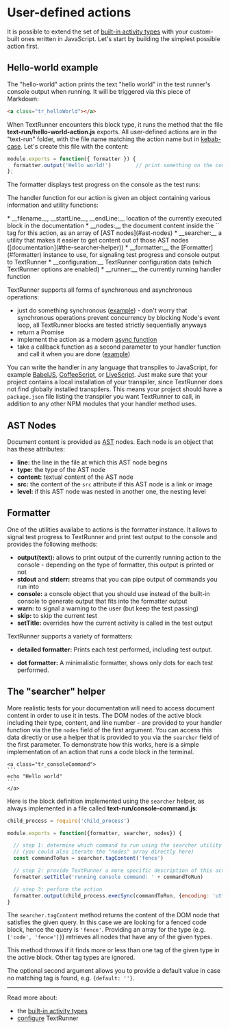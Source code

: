 # User-defined actions

It is possible to extend the set of
[built-in activity types](built-in-activity-types.md)
with your custom-built ones written in JavaScript.
Let's start by building the simplest possible action first.


## Hello-world example

The "hello-world" action prints the text "hello world"
in the test runner's console output when running.
It will be triggered via this piece of Markdown:

<a class="tr_createMarkdownFile">

```html
<a class="tr_helloWorld"></a>
```
</a>

When TextRunner encounters this block type,
it runs the method that the file <a class="tr_createFile">__text-run/hello-world-action.js__ exports.
All user-defined actions are in the "text-run" folder,
with the file name matching the action name
but in [kebab-case](http://wiki.c2.com/?KebabCase).
Let's create this file with the content:

```javascript
module.exports = function({ formatter }) {
  formatter.output('Hello world!')        // print something on the console
};
```

</a>

<a class="tr_runTextrun">
The formatter displays test progress on the console as the test runs:
</a>

The handler function for our action is given an object containing various information and utility functions:

<a class="tr_verifyHandlerArgs">
* __filename__, __startLine__, __endLine:__ location of the currently executed block in the documentation
* __nodes:__ the document content inside the `<a>` tag for this action,
  as an array of [AST nodes](#ast-nodes)
* __searcher:__ a utility that makes it easier to get content out of those AST nodes ([documentation](#the-searcher-helper))
* __formatter:__ the [Formatter](#formatter) instance to use, for signaling test progress and console output to TextRunner
* __configuration:__ TextRunner configuration data (which TextRunner options are enabled)
* __runner:__ the currently running handler function
</a>

TextRunner supports all forms of synchronous and asynchronous operations:
* just do something synchronous ([example](../examples/custom-action-sync)) -
  don't worry that synchronous operations prevent concurrency by blocking Node's event loop,
  all TextRunner blocks are tested strictly sequentially anyways
* return a Promise  <!-- TODO: example -->
* implement the action as a modern
  [async function](https://developer.mozilla.org/en-US/docs/Web/JavaScript/Reference/Statements/async_function)
  <!-- TODO: example -->
* take a callback function as a second parameter to your handler function and call it when you are done
  ([example](../examples/custom-action-async))

You can write the handler in any language that transpiles to JavaScript,
for example [BabelJS](https://babeljs.io),
[CoffeeScript](http://coffeescript.org),
or [LiveScript](http://livescript.net).
Just make sure that your project contains a local installation of your transpiler,
since TextRunner does not find globally installed transpilers.
This means your project should have a `package.json` file listing the transpiler you want TextRunner to call,
in addition to any other NPM modules that your handler method uses.


## AST Nodes

Document content is provided as [AST](https://en.wikipedia.org/wiki/Abstract_syntax_tree) nodes.
Each node is an object that has these attributes:
* __line:__ the line in the file at which this AST node begins
* __type:__ the type of the AST node
* __content:__ textual content of the AST node
* __src:__ the content of the `src` attribute if this AST node is a link or image
* __level:__ if this AST node was nested in another one, the nesting level


## Formatter

One of the utilities availabe to actions is the formatter instance.
It allows to signal test progress to TextRunner and print test output to the console
and provides the following methods:

* __output(text):__
  allows to print output of the currently running action to the console -
  depending on the type of formatter, this output is printed or not
* __stdout__ and __stderr:__
  streams that you can pipe output of commands you run into
* __console:__
  a console object that you should use instead of the built-in console
  to generate output that fits into the formatter output
* __warn:__ to signal a warning to the user (but keep the test passing)
* __skip:__ to skip the current test
* __setTitle:__ overrides how the current activity is called in the test output


TextRunner supports a variety of formatters:

* __detailed formatter:__
  Prints each test performed, including test output.

* __dot formatter:__
  A minimalistic formatter, shows only dots for each test performed.


## The "searcher" helper

More realistic tests for your documentation
will need to access document content
in order to use it in tests.
The DOM nodes of the active block
including their type, content, and line number -
are provided to your handler function
via the the `nodes` field of the first argument.
You can access this data directly
or use a helper that is provided to you via the `searcher` field of the first parameter.
To demonstrate how this works,
here is a simple implementation of an action that runs a code block in the terminal.

<a class="tr_createMarkdownFile">

```
<a class="tr_consoleCommand">
`​``
echo "Hello world"
`​``
</a>
```
</a>

Here is the block definition implemented using the `searcher` helper,
as always implemented in a file called
<a class="tr_createFile">
__text-run/console-command.js__:

```javascript
child_process = require('child_process')

module.exports = function({formatter, searcher, nodes}) {

  // step 1: determine which command to run using the searcher utility
  // (you could also iterate the "nodes" array directly here)
  const commandToRun = searcher.tagContent('fence')

  // step 2: provide TextRunner a more specific description of this action
  formatter.setTitle('running console command: ' + commandToRun)

  // step 3: perform the action
  formatter.output(child_process.execSync(commandToRun, {encoding: 'utf8'}))
}
```
</a>

<a class="tr_runTextrun"></a>

The `searcher.tagContent` method returns the content of the DOM node
that satisfies the given query.
In this case we are looking for a fenced code block,
hence the query is `'fence'`.
Providing an array for the type (e.g. `['code', 'fence']}`)
retrieves all nodes that have any of the given types.

This method throws if it finds more or less than one tag of the given type
in the active block. Other tag types are ignored.

The optional second argument allows you to provide a default value
in case no matching tag is found, e.g. `{default: ''}`.

<hr>

Read more about:
- the [built-in activity types](built-in-activity-types.md)
- [configure](configuration.md) TextRunner
